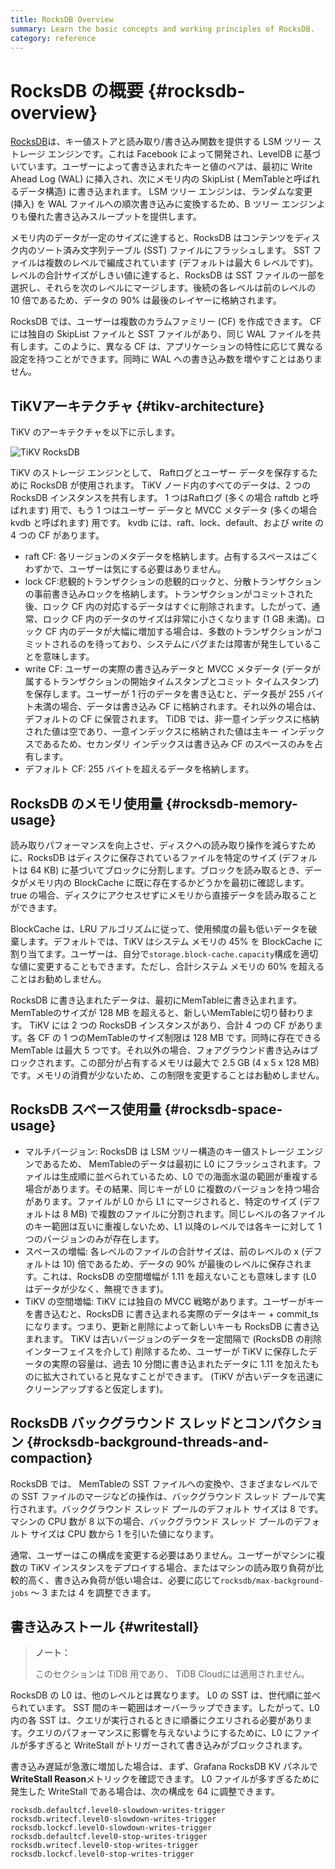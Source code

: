 ```yaml
---
title: RocksDB Overview
summary: Learn the basic concepts and working principles of RocksDB.
category: reference
---
```


# RocksDB の概要 {#rocksdb-overview}

[RocksDB](https://github.com/facebook/rocksdb)は、キー値ストアと読み取り/書き込み関数を提供する LSM ツリー ストレージ エンジンです。これは Facebook によって開発され、LevelDB に基づいています。ユーザーによって書き込まれたキーと値のペアは、最初に Write Ahead Log (WAL) に挿入され、次にメモリ内の SkipList ( MemTableと呼ばれるデータ構造) に書き込まれます。 LSM ツリー エンジンは、ランダムな変更 (挿入) を WAL ファイルへの順次書き込みに変換するため、B ツリー エンジンよりも優れた書き込みスループットを提供します。

メモリ内のデータが一定のサイズに達すると、RocksDB はコンテンツをディスク内のソート済み文字列テーブル (SST) ファイルにフラッシュします。 SST ファイルは複数のレベルで編成されています (デフォルトは最大 6 レベルです)。レベルの合計サイズがしきい値に達すると、RocksDB は SST ファイルの一部を選択し、それらを次のレベルにマージします。後続の各レベルは前のレベルの 10 倍であるため、データの 90% は最後のレイヤーに格納されます。

RocksDB では、ユーザーは複数のカラムファミリー (CF) を作成できます。 CF には独自の SkipList ファイルと SST ファイルがあり、同じ WAL ファイルを共有します。このように、異なる CF は、アプリケーションの特性に応じて異なる設定を持つことができます。同時に WAL への書き込み数を増やすことはありません。

## TiKVアーキテクチャ {#tikv-architecture}

TiKV のアーキテクチャを以下に示します。

![TiKV RocksDB](/media/tikv-rocksdb.png)

TiKV のストレージ エンジンとして、 Raftログとユーザー データを保存するために RocksDB が使用されます。 TiKV ノード内のすべてのデータは、2 つの RocksDB インスタンスを共有します。 1 つはRaftログ (多くの場合 raftdb と呼ばれます) 用で、もう 1 つはユーザー データと MVCC メタデータ (多くの場合 kvdb と呼ばれます) 用です。 kvdb には、raft、lock、default、および write の 4 つの CF があります。

-   raft CF: 各リージョンのメタデータを格納します。占有するスペースはごくわずかで、ユーザーは気にする必要はありません。
-   lock CF:悲観的トランザクションの悲観的ロックと、分散トランザクションの事前書き込みロックを格納します。トランザクションがコミットされた後、ロック CF 内の対応するデータはすぐに削除されます。したがって、通常、ロック CF 内のデータのサイズは非常に小さくなります (1 GB 未満)。ロック CF 内のデータが大幅に増加する場合は、多数のトランザクションがコミットされるのを待っており、システムにバグまたは障害が発生していることを意味します。
-   write CF: ユーザーの実際の書き込みデータと MVCC メタデータ (データが属するトランザクションの開始タイムスタンプとコミット タイムスタンプ) を保存します。ユーザーが 1 行のデータを書き込むと、データ長が 255 バイト未満の場合、データは書き込み CF に格納されます。それ以外の場合は、デフォルトの CF に保管されます。 TiDB では、非一意インデックスに格納された値は空であり、一意インデックスに格納された値は主キー インデックスであるため、セカンダリ インデックスは書き込み CF のスペースのみを占有します。
-   デフォルト CF: 255 バイトを超えるデータを格納します。

## RocksDB のメモリ使用量 {#rocksdb-memory-usage}

読み取りパフォーマンスを向上させ、ディスクへの読み取り操作を減らすために、RocksDB はディスクに保存されているファイルを特定のサイズ (デフォルトは 64 KB) に基づいてブロックに分割します。ブロックを読み取るとき、データがメモリ内の BlockCache に既に存在するかどうかを最初に確認します。 true の場合、ディスクにアクセスせずにメモリから直接データを読み取ることができます。

BlockCache は、LRU アルゴリズムに従って、使用頻度の最も低いデータを破棄します。デフォルトでは、TiKV はシステム メモリの 45% を BlockCache に割り当てます。ユーザーは、自分で`storage.block-cache.capacity`構成を適切な値に変更することもできます。ただし、合計システム メモリの 60% を超えることはお勧めしません。

RocksDB に書き込まれたデータは、最初にMemTableに書き込まれます。 MemTableのサイズが 128 MB を超えると、新しいMemTableに切り替わります。 TiKV には 2 つの RocksDB インスタンスがあり、合計 4 つの CF があります。各 CF の 1 つのMemTableのサイズ制限は 128 MB です。同時に存在できる MemTable は最大 5 つです。それ以外の場合、フォアグラウンド書き込みはブロックされます。この部分が占有するメモリは最大で 2.5 GB (4 x 5 x 128 MB) です。メモリの消費が少ないため、この制限を変更することはお勧めしません。

## RocksDB スペース使用量 {#rocksdb-space-usage}

-   マルチバージョン: RocksDB は LSM ツリー構造のキー値ストレージ エンジンであるため、 MemTableのデータは最初に L0 にフラッシュされます。ファイルは生成順に並べられているため、L0 での海面水温の範囲が重複する場合があります。その結果、同じキーが L0 に複数のバージョンを持つ場合があります。ファイルが L0 から L1 にマージされると、特定のサイズ (デフォルトは 8 MB) で複数のファイルに分割されます。同じレベルの各ファイルのキー範囲は互いに重複しないため、L1 以降のレベルでは各キーに対して 1 つのバージョンのみが存在します。
-   スペースの増幅: 各レベルのファイルの合計サイズは、前のレベルの x (デフォルトは 10) 倍であるため、データの 90% が最後のレベルに保存されます。これは、RocksDB の空間増幅が 1.11 を超えないことも意味します (L0 はデータが少なく、無視できます)。
-   TiKV の空間増幅: TiKV には独自の MVCC 戦略があります。ユーザーがキーを書き込むと、RocksDB に書き込まれる実際のデータはキー + commit_ts になります。つまり、更新と削除によって新しいキーも RocksDB に書き込まれます。 TiKV は古いバージョンのデータを一定間隔で (RocksDB の削除インターフェイスを介して) 削除するため、ユーザーが TiKV に保存したデータの実際の容量は、過去 10 分間に書き込まれたデータに 1.11 を加えたものに拡大されていると見なすことができます。 (TiKV が古いデータを迅速にクリーンアップすると仮定します)。

## RocksDB バックグラウンド スレッドとコンパクション {#rocksdb-background-threads-and-compaction}

RocksDB では、 MemTableの SST ファイルへの変換や、さまざまなレベルでの SST ファイルのマージなどの操作は、バックグラウンド スレッド プールで実行されます。バックグラウンド スレッド プールのデフォルト サイズは 8 です。マシンの CPU 数が 8 以下の場合、バックグラウンド スレッド プールのデフォルト サイズは CPU 数から 1 を引いた値になります。

通常、ユーザーはこの構成を変更する必要はありません。ユーザーがマシンに複数の TiKV インスタンスをデプロイする場合、またはマシンの読み取り負荷が比較的高く、書き込み負荷が低い場合は、必要に応じて`rocksdb/max-background-jobs` ～ 3 または 4 を調整できます。

## 書き込みストール {#writestall}

<CustomContent platform="tidb-cloud">

> **ノート：**
>
> このセクションは TiDB 用であり、 TiDB Cloudには適用されません。

</CustomContent>

RocksDB の L0 は、他のレベルとは異なります。 L0 の SST は、世代順に並べられています。 SST 間のキー範囲はオーバーラップできます。したがって、L0 内の各 SST は、クエリが実行されるときに順番にクエリされる必要があります。クエリのパフォーマンスに影響を与えないようにするために、L0 にファイルが多すぎると WriteStall がトリガーされて書き込みがブロックされます。

書き込み遅延が急激に増加した場合は、まず、Grafana RocksDB KV パネルで**WriteStall Reason**メトリックを確認できます。 L0 ファイルが多すぎるために発生した WriteStall である場合は、次の構成を 64 に調整できます。

```
rocksdb.defaultcf.level0-slowdown-writes-trigger
rocksdb.writecf.level0-slowdown-writes-trigger
rocksdb.lockcf.level0-slowdown-writes-trigger
rocksdb.defaultcf.level0-stop-writes-trigger
rocksdb.writecf.level0-stop-writes-trigger
rocksdb.lockcf.level0-stop-writes-trigger
```
